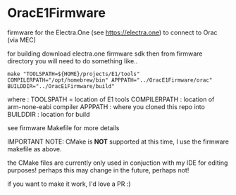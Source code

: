 # OracE1Firmware

firmware for the Electra.One (see https://electra.one)
to connect to Orac (via MEC)

for building download electra.one firmware sdk
then from firmware directory you will need to do something like..


`
make "TOOLSPATH=${HOME}/projects/E1/tools" COMPILERPATH="/opt/homebrew/bin" APPPATH="../OracE1Firmware/orac" BUILDDIR="../OracE1Firmware/build"
`



where :
TOOLSPATH = location of E1 tools
COMPILERPATH : location of arm-none-eabi compiler
APPPATH : where you cloned this repo into
BUILDDIR : location for build

see firmware Makefile for more details


IMPORTANT NOTE: 
CMake is **NOT** supported at this time, I use the firmware makefile as above.

the CMake files are currently only used in conjuction with my IDE for editing purposes! 
perhaps this may change in the future, perhaps not!

if you want to make it work, I'd love a PR  :) 
